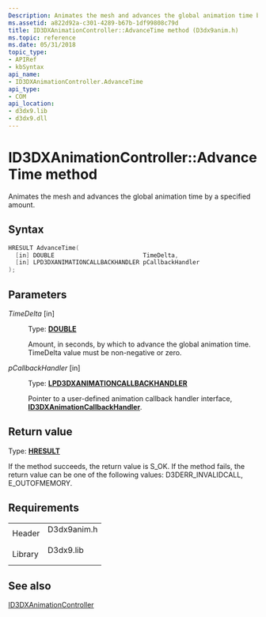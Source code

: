 ```yaml
---
Description: Animates the mesh and advances the global animation time by a specified amount.
ms.assetid: a822d92a-c301-4289-b67b-1df99808c79d
title: ID3DXAnimationController::AdvanceTime method (D3dx9anim.h)
ms.topic: reference
ms.date: 05/31/2018
topic_type: 
- APIRef
- kbSyntax
api_name: 
- ID3DXAnimationController.AdvanceTime
api_type: 
- COM
api_location: 
- d3dx9.lib
- d3dx9.dll
---
```


# ID3DXAnimationController::AdvanceTime method

Animates the mesh and advances the global animation time by a specified amount.

## Syntax


```C++
HRESULT AdvanceTime(
  [in] DOUBLE                         TimeDelta,
  [in] LPD3DXANIMATIONCALLBACKHANDLER pCallbackHandler
);
```



## Parameters

<dl> <dt>

*TimeDelta* \[in\]
</dt> <dd>

Type: **[**DOUBLE**](../winprog/windows-data-types.md)**

Amount, in seconds, by which to advance the global animation time. TimeDelta value must be non-negative or zero.

</dd> <dt>

*pCallbackHandler* \[in\]
</dt> <dd>

Type: **[**LPD3DXANIMATIONCALLBACKHANDLER**](id3dxanimationcallbackhandler.md)**

Pointer to a user-defined animation callback handler interface, [**ID3DXAnimationCallbackHandler**](id3dxanimationcallbackhandler.md).

</dd> </dl>

## Return value

Type: **[**HRESULT**](https://msdn.microsoft.com/library/Bb401631(v=MSDN.10).aspx)**

If the method succeeds, the return value is S\_OK. If the method fails, the return value can be one of the following values: D3DERR\_INVALIDCALL, E\_OUTOFMEMORY.

## Requirements



|                    |                                                                                        |
|--------------------|----------------------------------------------------------------------------------------|
| Header<br/>  | <dl> <dt>D3dx9anim.h</dt> </dl> |
| Library<br/> | <dl> <dt>D3dx9.lib</dt> </dl>   |



## See also

<dl> <dt>

[ID3DXAnimationController](id3dxanimationcontroller.md)
</dt> </dl>

 

 